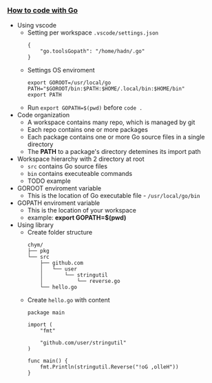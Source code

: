 ### [How to code with Go](https://golang.org/doc/code.html)

-   Using vscode
    -   Setting per workspace `.vscode/settings.json`
        ```
        {
            "go.toolsGopath": "/home/hadn/.go"
        }
        ```
    -   Settings OS enviroment
        ```
        export GOROOT=/usr/local/go
        PATH="$GOROOT/bin:$PATH:$HOME/.local/bin:$HOME/bin"
        export PATH
        ```
    -   Run `export GOPATH=$(pwd)` before `code .`
-   Code organization
    -   A workspace contains many repo, which is managed by git
    -   Each repo contains one or more packages
    -   Each package contains one or more Go source files in a single directory
    -   The **PATH** to a package's directory detemines its import path
-   Workspace hierarchy with 2 directory at root
    -   `src` contains Go source files
    -   `bin` contains executeable commands
    -   TODO example
-   GOROOT enviroment variable
    -   This is the location of Go executable file - `/usr/local/go/bin`
-   GOPATH enviroment variable
    -   This is the location of your workspace
    -   example: **export GOPATH=$(pwd)**
-   Using library
    -   Create folder structure
        ```
        chym/
        ├── pkg
        └── src
            ├── github.com
            │   └── user
            │       └── stringutil
            │           └── reverse.go
            └── hello.go
        ```
    -   Create `hello.go` with content
        ```
        package main

        import (
            "fmt"

            "github.com/user/stringutil"
        )

        func main() {
            fmt.Println(stringutil.Reverse("!oG ,olleH"))
        }
        ```
